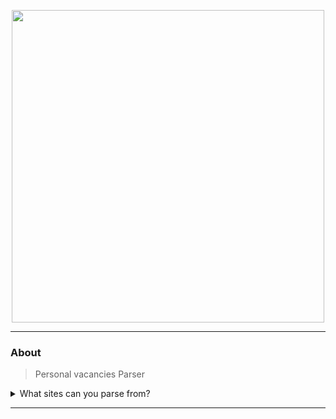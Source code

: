 <p align="center">
  <img alt="" src="https://i.ibb.co/6XWd58N/python-applications-removebg.png" width="500px">
</p>	

***
### About

> Personal vacancies Parser

<details>
 <summary>What sites can you parse from?</summary>
<ul>
  <li>hh.ru :heavy_check_mark:</li>
  <li>superjob.ru :heavy_check_mark:</li>
</ul>
</details>

***

